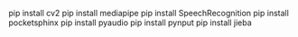 pip install cv2
pip install mediapipe
pip install SpeechRecognition
pip install pocketsphinx
pip install pyaudio
pip install pynput
pip install jieba